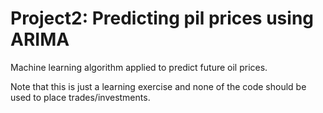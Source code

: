 # Project2: Predicting pil prices using ARIMA
Machine learning algorithm applied to predict future oil prices.

Note that this is just a learning exercise and none of the code should be used to place trades/investments. 
